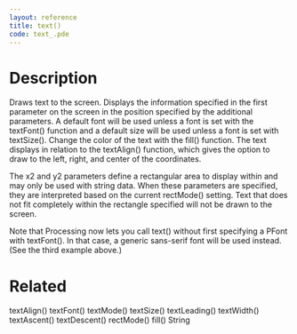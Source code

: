 ```yaml
---
layout: reference
title: text()
code: text_.pde
---
```


# Description

Draws text to the screen. Displays the information specified in the first parameter on the screen in the position specified by the additional parameters. A default font will be used unless a font is set with the textFont() function and a default size will be used unless a font is set with textSize(). Change the color of the text with the fill() function. The text displays in relation to the textAlign() function, which gives the option to draw to the left, right, and center of the coordinates.

The x2 and y2 parameters define a rectangular area to display within and may only be used with string data. When these parameters are specified, they are interpreted based on the current rectMode() setting. Text that does not fit completely within the rectangle specified will not be drawn to the screen.

Note that Processing now lets you call text() without first specifying a PFont with textFont(). In that case, a generic sans-serif font will be used instead. (See the third example above.)

# Related

textAlign()
textFont()
textMode()
textSize()
textLeading()
textWidth()
textAscent()
textDescent()
rectMode()
fill()
String

